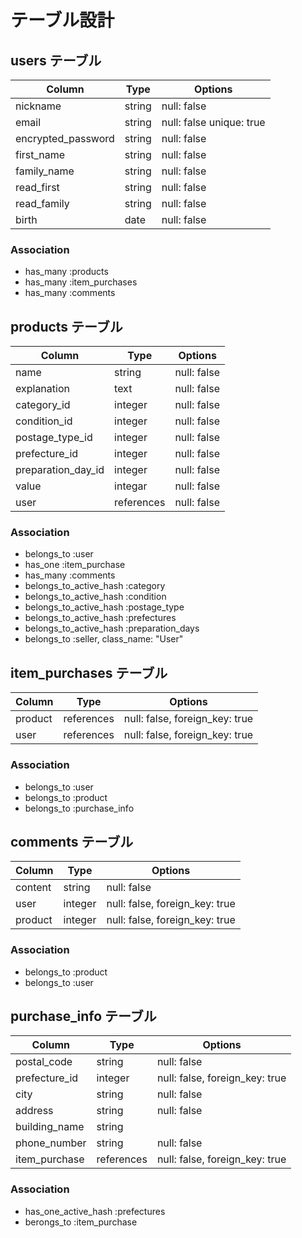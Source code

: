 # テーブル設計

## users テーブル
| Column      | Type   | Options                   |
| ----------- | ------ | -----------               |
| nickname    | string | null: false               |
| email       | string | null: false  unique: true |
| encrypted_password    | string | null: false               |
| first_name  | string | null: false               |
| family_name | string | null: false               |
| read_first  | string | null: false               |
| read_family | string | null: false               |
| birth       | date   | null: false               |

### Association

- has_many :products
- has_many :item_purchases
- has_many :comments

## products テーブル
| Column              | Type       | Options     |
| ------------------- | ---------- | ----------- |
| name                | string     | null: false |
| explanation         | text       | null: false |
| category_id            | integer    | null: false |
| condition_id           | integer    | null: false |
| postage_type_id        | integer    | null: false |
| prefecture_id         | integer    | null: false |
| preparation_day_id   | integer    | null: false |
| value               | integar    | null: false |
| user                | references | null: false | 


### Association

- belongs_to :user
- has_one :item_purchase
- has_many :comments
- belongs_to_active_hash :category
- belongs_to_active_hash :condition
- belongs_to_active_hash :postage_type
- belongs_to_active_hash :prefectures
- belongs_to_active_hash :preparation_days
- belongs_to :seller, class_name: "User"


## item_purchases テーブル
| Column        | Type    | Options                        |
| ------------- | ------- | ------------------------------ |
| product       | references| null: false, foreign_key: true |
| user          | references| null: false, foreign_key: true |

### Association

- belongs_to :user
- belongs_to :product
- belongs_to :purchase_info


## comments テーブル
| Column  | Type       | Options                        |
| ------- | ---------- | ------------------------------ |
| content | string     | null: false                    |
| user    | integer    | null: false, foreign_key: true |
| product | integer    | null: false, foreign_key: true |

### Association

- belongs_to :product
- belongs_to :user

## purchase_info テーブル

| Column        | Type       | Options                        |
| ------------- | ---------- | ------------------------------ |
| postal_code   | string     | null: false                    |
| prefecture_id   | integer    | null: false, foreign_key: true |
| city          | string     | null: false                    |
| address       | string     | null: false                    |
| building_name | string     |                                |
| phone_number  | string     | null: false                    |
| item_purchase | references    | null: false, foreign_key: true |

### Association

- has_one_active_hash :prefectures
- berongs_to :item_purchase



